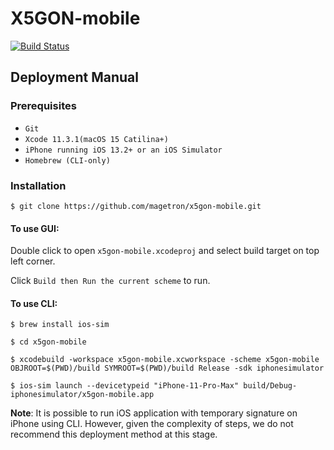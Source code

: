 # X5GON-mobile

[![Build Status](https://travis-ci.com/magetron/X5GON-mobile.svg?token=1egyyzxUBmAzQpnmo8g4&branch=master)](https://travis-ci.com/magetron/X5GON-mobile)

## Deployment Manual

### Prerequisites

* `Git`
* `Xcode 11.3.1(macOS 15 Catilina+)`
* `iPhone running iOS 13.2+ or an iOS Simulator`
* `Homebrew (CLI-only)`

### Installation

`$ git clone https://github.com/magetron/x5gon-mobile.git`

#### To use GUI:

Double click to open `x5gon-mobile.xcodeproj` and select build target on top left corner.

Click `Build then Run the current scheme` to run.

#### To use CLI:

`$ brew install ios-sim`

`$ cd x5gon-mobile`

`$ xcodebuild -workspace x5gon-mobile.xcworkspace -scheme x5gon-mobile OBJROOT=$(PWD)/build SYMROOT=$(PWD)/build Release -sdk iphonesimulator`

`$ ios-sim launch --devicetypeid "iPhone-11-Pro-Max" build/Debug-iphonesimulator/x5gon-mobile.app`

**Note**: It is possible to run iOS application with temporary signature on iPhone using CLI. However, given the complexity of steps, we do not recommend this deployment method at this stage.


